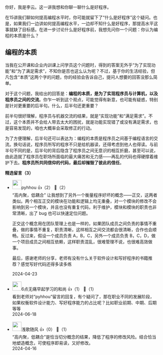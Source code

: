 你好，我是李云。这一讲我想和你聊一聊什么是好程序。

在15讲我们聊如何提高编程水平时，你可能就留下了“什么是好程序”这个疑问。也是，如果我们一边讲如何提高编程水平，一边却不知什么是好程序，那提高水平这事就缺了目标感。在进一步讨论什么是好程序前，我想先问你一个问题：你认为编程的本质是什么？

## 编程的本质

当我在公开课和企业内训课上问学员这个问题时，得到的答案无外乎“为了实现功能”和“为了满足需求”，不知你是否也这么认为呢？不过，基于你的生活经验，但凡包含“本质”这两个字的问题，你的经验会告诉自己，提问人想要的回答没那么简单。

对于这个问题，我给出的回答是：**编程的本质，是为了实现程序员与计算机，以及程序员之间的交流**。你乍一听到这个观点，可能觉得有新意，也可能有疑惑，特别是针对更重要的后半句。什么，后半句还更重要？

前半句很好理解，程序员与机器交流的结果，就是“实现功能”和“满足需求”。不过，这个本质并不会给人带去太大的困扰，就是功能实现错了或没有满足需求，也是容易发现的，咱也大概率会采取修正的行动。

为了方便理解，后半句还可以表达为：编程的本质是程序员之间基于编程语言的交流。换句话说，程序员所写的程序不只是给机器读，还得考虑到他人也得读。与前半句不同的是，后半句的背后隐含了程序员之间无意识的相互折磨，甚至可以说，由此造就了程序员在职场所面临的最大痛苦和无力感——再乱的代码也得硬撑着维护下去。**程序员所共同信仰的代码，最后却摧毁了彼此的信任**。
<div><strong>精选留言（3）</strong></div><ul>
<li><img src="http://thirdwx.qlogo.cn/mmopen/vi_32/ibZVAmmdAibBeVpUjzwId8ibgRzNk7fkuR5pgVicB5mFSjjmt2eNadlykVLKCyGA0GxGffbhqLsHnhDRgyzxcKUhjg/132" width="30px"><span>pyhhou</span> 👍（2） 💬（2）<div>“高内聚，低耦合” 让我想到了另外一个衡量程序好坏的概念——正交，这两者类似。两个相互正交的模块在功能和逻辑上均无重叠，对一个模块的修改不会影响到另一个模块，并且也没有重复代码，利于维护，模块和模块的职责也非常清晰，出了 bug 也可以快速定位问题。

正交这个概念用在团队管理上也是一样的，如果团队成员之间负责的事情不重叠，做的事情不重复，职责清晰，这样相互之间交流都会很清晰，合作也会顺畅。反过来，假设一个成员负责 A，B，C，另外一个成员负责 B，C，D，做一个项目成员之间相互依赖，这样职责混乱，很难管理不说，也很难高效做事。

最后，感谢老师的分享，老师有没有什么关于软件设计和写好程序的书籍推荐？感觉写好代码还得多读多练</div>2024-04-23</li><br/><li><img src="https://static001.geekbang.org/account/avatar/00/19/fd/58/1af629c7.jpg" width="30px"><span>6点无痛早起学习的和尚</span> 👍（1） 💬（1）<div>看到老师对“pyhhou”留言的回复，有个疑问了，那在职业不同的发展阶段，如果权衡软件设计能力、写好程序能力的占比呢？比如职业前期、中期、后期等等</div>2024-06-18</li><br/><li><img src="https://static001.geekbang.org/account/avatar/00/14/b9/2a/4723acab.jpg" width="30px"><span>浅歌随风</span> 👍（0） 💬（1）<div>“高内聚，低耦合”是恰当切分概念的结果，降低了程序的修改风险。结合恰当地塑造概念，可使程序即易读，又好修改。</div>2024-04-16</li><br/>
</ul>